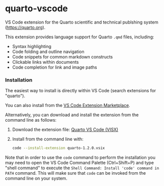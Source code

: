 # quarto-vscode

VS Code extension for the Quarto scientific and technical publshing system (https://quarto.org).

This extension provides language support for Quarto `.qmd` files, including:

- Syntax highlighting
- Code folding and outline navigation
- Code snippets for common markdown constructs
- Clickable links within documents
- Code completion for link and image paths

### Installation

The easiest way to install is directly within VS Code (search extensions for "quarto").

You can also install from the [VS Code Extension Marketplace](https://marketplace.visualstudio.com/items?itemName=quarto.quarto).

Alternatively, you can download and install the extension from the command line as follows:

1. Download the extension file: [Quarto VS Code (VISX)](https://github.com/quarto-dev/quarto-vscode/raw/main/dist/quarto-1.2.0.vsix)

2. Install from the command line with:

   ```bash
   code --install-extension quarto-1.2.0.vsix
   ```

Note that in order to use the `code` command to perform the installation you may need to open the VS Code
Command Palette (Ctrl+Shift+P) and type "shell command" to execute the `Shell Command: Install 'code' command in PATH` command.
This will make sure that `code` can be invoked from the command line on your system.
